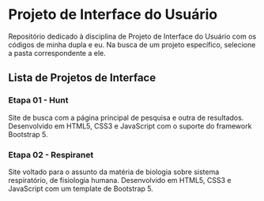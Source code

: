 # Projeto de Interface do Usuário
Repositório dedicado à disciplina de Projeto de Interface do Usuário com os códigos de minha dupla e eu. Na busca de um projeto específico, selecione a pasta correspondente a ele.

## Lista de Projetos de Interface
### Etapa 01 - Hunt
Site de busca com a página principal de pesquisa e outra de resultados. Desenvolvido em HTML5, CSS3 e JavaScript com o suporte do framework Bootstrap 5.


### Etapa 02 - Respiranet
Site voltado para o assunto da matéria de biologia sobre sistema respiratório, de fisiologia humana. Desenvolvido em HTML5, CSS3 e JavaScript com um template de Bootstrap 5.
